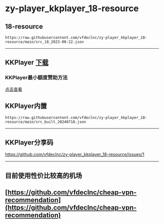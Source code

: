 # zy-player_kkplayer_18-resource 

## 18-resource

`https://raw.githubusercontent.com/vfdeclnc/zy-player_kkplayer_18-resource/main/src_18_2023-08-22.json`

---
## KKPlayer [下载](https://github.com/npljy/KKPlayer-APP/releases)

### KKPlayer最小额度赞助方法
[点击查看](https://github.com/vfdeclnc/zy-player_kkplayer_18-resource/blob/main/bug-vip.md)


## KKPlayer内置

`https://raw.githubusercontent.com/vfdeclnc/zy-player_kkplayer_18-resource/main/src_built_20240718.json`

---
## KKPlayer分享码

https://github.com/vfdeclnc/zy-player_kkplayer_18-resource/issues/1

---
 
## 目前使用性价比较高的机场  
## [https://github.com/vfdeclnc/cheap-vpn-recommendation](https://github.com/vfdeclnc/cheap-vpn-recommendation)


